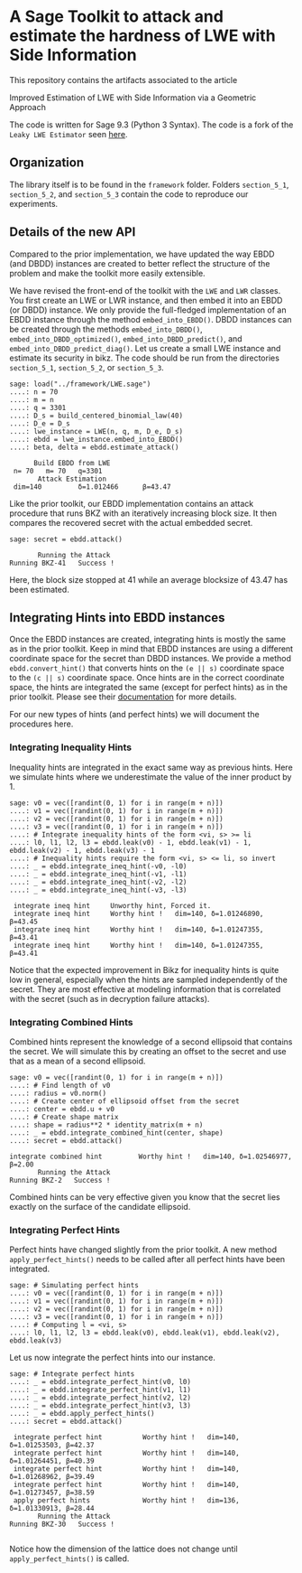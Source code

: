 # A Sage Toolkit to attack and estimate the hardness of LWE with Side Information

This repository contains the artifacts associated to the article

Improved Estimation of LWE with Side Information via a Geometric Approach

The code is written for Sage 9.3 (Python 3 Syntax). The code is a fork of the `Leaky LWE Estimator` seen [here](https://github.com/lducas/leaky-LWE-Estimator).

## Organization
The library itself is to be found in the `framework` folder. 
Folders `section_5_1`, `section_5_2`, and `section_5_3` contain the code to reproduce our experiments.


## Details of the new API
Compared to the prior implementation, we have updated the way EBDD (and DBDD) instances are created to better reflect the structure of the problem and make the toolkit more easily extensible.

We have revised the front-end of the toolkit with the `LWE` and `LWR` classes. You first create an LWE or LWR instance, and then embed it into an EBDD (or DBDD) instance. We only provide the full-fledged implementation of an EBDD instance through the method `embed_into_EBDD()`. DBDD instances can be created through the methods `embed_into_DBDD()`, `embed_into_DBDD_optimized()`, `embed_into_DBDD_predict()`, and `embed_into_DBDD_predict_diag()`. Let us create a small LWE instance and estimate its security in bikz. The code should be run from the directories `section_5_1`, `section_5_2`, or `section_5_3`.


```sage
sage: load("../framework/LWE.sage")
....: n = 70
....: m = n
....: q = 3301
....: D_s = build_centered_binomial_law(40)
....: D_e = D_s
....: lwe_instance = LWE(n, q, m, D_e, D_s)
....: ebdd = lwe_instance.embed_into_EBDD()
....: beta, delta = ebdd.estimate_attack()
```
```text
      Build EBDD from LWE      
 n= 70   m= 70   q=3301 
       Attack Estimation      
 dim=140         δ=1.012466      β=43.47  
```

Like the prior toolkit, our EBDD implementation contains an attack procedure that runs BKZ with an iteratively increasing block size. It then compares the recovered secret with the actual embedded secret.

```sage 
sage: secret = ebdd.attack()
```
```text
       Running the Attack      
Running BKZ-41   Success ! 
```

Here, the block size stopped at 41 while an average blocksize of 43.47 has been estimated.

## Integrating Hints into EBDD instances

Once the EBDD instances are created, integrating hints is mostly the same as in the prior toolkit. Keep in mind that EBDD instances are using a different coordinate space for the secret than DBDD instances. We provide a method `ebdd.convert_hint()` that converts hints on the `(e || s)` coordinate space to the `(c || s)` coordinate space. Once hints are in the correct coordinate space, the hints are integrated the same (except for perfect hints) as in the prior toolkit. Please see their [documentation](https://github.com/lducas/leaky-LWE-Estimator) for more details.

For our new types of hints (and perfect hints) we will document the procedures here.

### Integrating Inequality Hints

Inequality hints are integrated in the exact same way as previous hints. Here we simulate hints where we underestimate the value of the inner product by 1.

```sage
sage: v0 = vec([randint(0, 1) for i in range(m + n)])                                                                
....: v1 = vec([randint(0, 1) for i in range(m + n)])                                                                
....: v2 = vec([randint(0, 1) for i in range(m + n)])                                                                
....: v3 = vec([randint(0, 1) for i in range(m + n)])                                                                
....: # Integrate inequality hints of the form <vi, s> >= li                                                         
....: l0, l1, l2, l3 = ebdd.leak(v0) - 1, ebdd.leak(v1) - 1, ebdd.leak(v2) - 1, ebdd.leak(v3) - 1                    
....: # Inequality hints require the form <vi, s> <= li, so invert                                                   
....: _ = ebdd.integrate_ineq_hint(-v0, -l0)                                                                         
....: _ = ebdd.integrate_ineq_hint(-v1, -l1)                                                                         
....: _ = ebdd.integrate_ineq_hint(-v2, -l2)                                                                         
....: _ = ebdd.integrate_ineq_hint(-v3, -l3)                                                                         
```
```text
 integrate ineq hint     Unworthy hint, Forced it. 
 integrate ineq hint     Worthy hint !   dim=140, δ=1.01246890, β=43.45 
 integrate ineq hint     Worthy hint !   dim=140, δ=1.01247355, β=43.41 
 integrate ineq hint     Worthy hint !   dim=140, δ=1.01247355, β=43.41 
```

Notice that the expected improvement in Bikz for inequality hints is quite low in general, especially when the hints are sampled independently of the secret. They are most effective at modeling information that is correlated with the secret (such as in decryption failure attacks).

### Integrating Combined Hints

Combined hints represent the knowledge of a second ellipsoid that contains the secret. We will simulate this by creating an offset to the secret and use that as a mean of a second ellipsoid.

```sage
sage: v0 = vec([randint(0, 1) for i in range(m + n)])                                                                
....: # Find length of v0                                                                                            
....: radius = v0.norm()                                                                                             
....: # Create center of ellipsoid offset from the secret
....: center = ebdd.u + v0                                                                                           
....: # Create shape matrix                                                                                          
....: shape = radius**2 * identity_matrix(m + n)                                                                     
....: _ = ebdd.integrate_combined_hint(center, shape)
....: secret = ebdd.attack()     
```
```text
integrate combined hint         Worthy hint !   dim=140, δ=1.02546977, β=2.00 
       Running the Attack      
Running BKZ-2   Success ! 
```

Combined hints can be very effective given you know that the secret lies exactly on the surface of the candidate ellipsoid.

### Integrating Perfect Hints

Perfect hints have changed slightly from the prior toolkit. A new method `apply_perfect_hints()` needs to be called after all perfect hints have been integrated.

```sage
sage: # Simulating perfect hints
....: v0 = vec([randint(0, 1) for i in range(m + n)])
....: v1 = vec([randint(0, 1) for i in range(m + n)])
....: v2 = vec([randint(0, 1) for i in range(m + n)])
....: v3 = vec([randint(0, 1) for i in range(m + n)]) 
....: # Computing l = <vi, s>
....: l0, l1, l2, l3 = ebdd.leak(v0), ebdd.leak(v1), ebdd.leak(v2), ebdd.leak(v3)
```

Let us now integrate the perfect hints into our instance.

```sage
sage: # Integrate perfect hints
....: _ = ebdd.integrate_perfect_hint(v0, l0) 
....: _ = ebdd.integrate_perfect_hint(v1, l1) 
....: _ = ebdd.integrate_perfect_hint(v2, l2) 
....: _ = ebdd.integrate_perfect_hint(v3, l3)
....: _ = ebdd.apply_perfect_hints()
....: secret = ebdd.attack()
```
```text
 integrate perfect hint          Worthy hint !   dim=140, δ=1.01253503, β=42.37 
 integrate perfect hint          Worthy hint !   dim=140, δ=1.01264451, β=40.39 
 integrate perfect hint          Worthy hint !   dim=140, δ=1.01268962, β=39.49 
 integrate perfect hint          Worthy hint !   dim=140, δ=1.01273457, β=38.59 
 apply perfect hints             Worthy hint !   dim=136, δ=1.01330913, β=28.44 
       Running the Attack      
Running BKZ-30   Success ! 
  
```

Notice how the dimension of the lattice does not change until `apply_perfect_hints()` is called.
